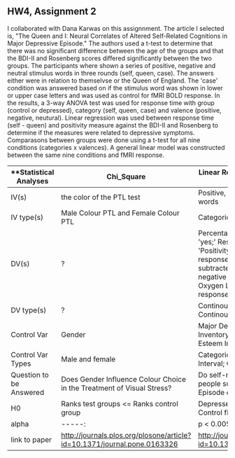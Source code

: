## HW4, Assignment 2

I collaborated with Dana Karwas on this assignnment. The article I selected is, "The Queen and I: Neural Correlates of Altered Self-Related Cognitions in Major Depressive Episode." The authors used a t-test to determine that there was no significant difference between the age of the groups and that the BDI-II and Rosenberg scores differed significantly between the two groups. The participants where shown a series of positive, negative and neutral stimulus words in three rounds (self, queen, case). The answers either were in relation to themselvse or the Queen of England. The 'case' condition was answered based on if the stimulus word was shown in lower or upper case letters and was used as control for fMRI BOLD response. In the results, a 3-way ANOVA test was used for response time with group (control or depressed), category (self, queen, case) and valence (positive, negative, neutural). Linear regression was used between response time (self - queen) and positivity measure against the BDI-II and Rosenberg to determine if the measures were related to depressive symptoms. Comparasons between groups were done using a t-test for all nine conditions (categories x valences). A general linear model was constructed between the same nine conditions and fMRI response.

| **Statistical Analyses | Chi_Square | Linear Regression, 3-Way ANOVA, T-test |
| ---|---|---|
| IV(s) | the color of the PTL test | Positive, negative and neutral stimulus words |
| IV type(s) | Male Colour PTL and Female Colour PTL | Categorical Nominal | 
| DV(s) |?   | Percentage of responses answered 'yes;' Response time (self - queen); 'Positivity Measure' defined as % response 'yes' to positive words subtracted by % response 'yes' to negative words; Functional-MRI Blood Oxygen Level Dependent (BOLD) response  |
| DV type(s) |? | Continous Ratio; Continuous Interval; Continous Ratio; Continuous Interval |
| Control Var |Gender | Major Depressive; Beck Depression Inventory II (BDI-II); Rosenberg Self-Esteem Inventory |
| Control Var Types | Male and female | Categorical Dichotomous; Continuous Interval; Continuous Interval |
| Question to be Answered | Does Gender Influence Colour Choice in the Treatment of Visual Stress? | Do self-related negative thoughts in people suffering a Major Depressive Episode effect brain activity in an fMRI |
| H0 | Ranks test groups <= Ranks control group | Depressed fMRI BOLD response <= Control fMRI BOLD response |
| alpha | -----: | p < 0.005 |
| link to paper | http://journals.plos.org/plosone/article?id=10.1371/journal.pone.0163326  | http://journals.plos.org/plosone/article?id=10.1371/journal.pone.0078844 |   
